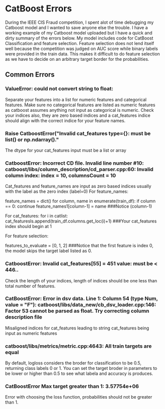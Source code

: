 # CatBoost Errors

During the IEEE CIS Fraud competition, I spent alot of time debugging my Catboost model and I wanted to save anyone else the trouble.
I have a working example of my Catboost model uploaded but I have a quick and dirty summary of the errors below.
My model includes code for CatBoost Classification and feature selection. Feature selection does not lend itself well because the competition was judged on AUC score while binary labels were provided in the train data.
This makes it difficult to do feature selection as we have to decide on an arbitrary target border for the probabilities.

## Common Errors
### ValueError: could not convert string to float:
Separate your features into a list for numeric features and categorical features. Make sure no categorical features are listed as numeric features as catboost assumes anything not input as categorical is numeric.
Check your indices also, they are zero based indices and a cat_features indice should align with the correct indice for your feature names.


### Raise CatboostError("Invalid cat_features type={}: must be list() or np.ndarray()."
The dtype for your cat_features input must be a list or array

### CatboostError: Incorrect CD file. Invalid line number #10: catboost/libs/column_description/cd_parser.cpp:60: Invalid column index: index = 10, columnsCount = 10
Cat_features and feature_names are input as zero based indices usually with the label as the zero index (label=0)
For feature_names:

feature_names = dict()
for column, name in enumerate(train_df):
    if column == 0:
        continue
    feature_names1[column-1] = name     ###Notice (column-1)

For cat_features:
for i in catlist:
    cat_featuresls.append(train_df.columns.get_loc(i)+1)   ###Your cat_features index should begin at 1 

For feature selection:

features_to_evaluate = [0, 1, 2]  ###Notice that the first feature is index 0, the model skips the target label listed as 0.

### CatboostError: Invalid cat_features[55] = 451 value: must be < 446..
Check the length of your indices, length of indices should be one less than total number of features.

 ### CatBoostError: Error in dsv data. Line 1: Column 54 (type Num, value = "F"): catboost/libs/data_new/cb_dsv_loader.cpp:146: Factor 53 cannot be parsed as float. Try correcting column description file
Misaligned indices for cat_features leading to string cat_features being input as numeric features

### catboost/libs/metrics/metric.cpp:4643: All train targets are equal
By default, logloss considers the broder for classification to be 0.5, returning class labels 0 or 1.
You can set the target broder in parameters to be lower or higher than 0.5 to see what labela and accuracy is produces.

### CatBoostError Max target greater than 1: 3.57754e+06
Error with choosing the loss function, probabilities should not be greater than 1.

